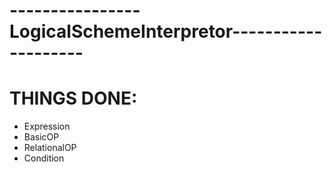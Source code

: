 # ----------------LogicalSchemeInterpretor--------------------

# THINGS DONE:
- Expression
- BasicOP
- RelationalOP
- Condition
